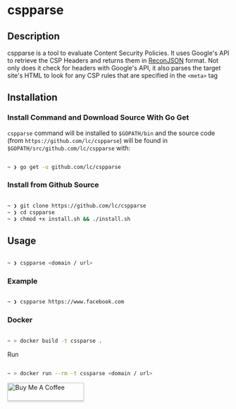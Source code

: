 # cspparse

## Description

cspparse is a tool to evaluate Content Security Policies. It uses Google's API to retrieve the CSP Headers and returns them in [ReconJSON](https://github.com/ReconJSON/ReconJSON) format. Not only does it check for headers with Google's API, it also parses the target site's HTML to look for any CSP rules that are specified in the `<meta>` tag

## Installation

### Install Command and Download Source With Go Get

```cspparse``` command will be installed to ```$GOPATH/bin``` and the source code (from ```https://github.com/lc/cspparse```) will be found in ```$GOPATH/src/github.com/lc/cspparse``` with:

```bash

~ ❯ go get -u github.com/lc/cspparse

```

### Install from Github Source

```bash

~ ❯ git clone https://github.com/lc/cspparse
~ ❯ cd cspparse
~ ❯ chmod +x install.sh && ./install.sh

```

## Usage

```bash

~ ❯ cspparse <domain / url>

```

### Example

```bash

~ ❯ cspparse https://www.facebook.com

```

### Docker

```bash

~ > docker build -t cssparse .
```

Run
```bash

~ > docker run --rm -t cssparse <domain / url>
```


<a href="http://buymeacoff.ee/cdl" target="_blank"><img src="https://www.buymeacoffee.com/assets/img/custom_images/orange_img.png" alt="Buy Me A Coffee" style="height: 41px !important;width: 174px !important;box-shadow: 0px 3px 2px 0px rgba(190, 190, 190, 0.5) !important;-webkit-box-shadow: 0px 3px 2px 0px rgba(190, 190, 190, 0.5) !important;" ></a>


